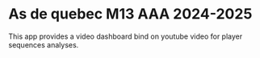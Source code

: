 
# As de quebec M13 AAA 2024-2025

This app provides a video dashboard bind on youtube video for player sequences analyses.

